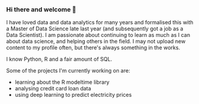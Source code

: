 ### Hi there and welcome 👋

I have loved data and data analytics for many years and formalised this with a Master of Data Science late last year (and subsequently got a job as a Data Scientist). I am passionate about continuing to learn as much as I can about data science, and helping others in the field. I may not upload new content to my profile often, but there's always something in the works.

I know Python, R and a fair amount of SQL.

Some of the projects I'm currently working on are:
- learning about the R modeltime library
- analysing credit card loan data
- using deep learning to predict electricity prices


<!--
**NikkiSarah/NikkiSarah** is a ✨ _special_ ✨ repository because its `README.md` (this file) appears on your GitHub profile.

Here are some ideas to get you started:

- 🔭 I’m currently working on ...
- 🌱 I’m currently learning ...
- 👯 I’m looking to collaborate on ...
- 🤔 I’m looking for help with ...
- 💬 Ask me about ...
- 📫 How to reach me: ...
- 😄 Pronouns: ...
- ⚡ Fun fact: ...
-->

